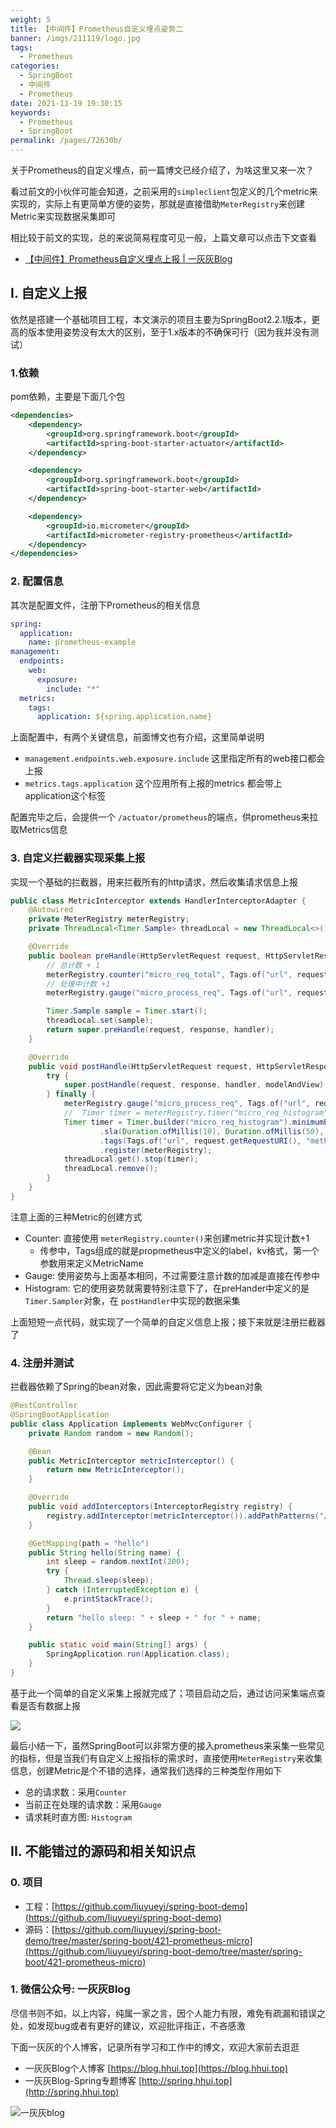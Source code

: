 ```yaml
---
weight: 5
title: 【中间件】Prometheus自定义埋点姿势二
banner: /imgs/211119/logo.jpg
tags: 
  - Prometheus
categories: 
  - SpringBoot
  - 中间件
  - Prometheus
date: 2021-11-19 19:30:15
keywords: 
  - Prometheus
  - SpringBoot
permalink: /pages/72630b/
---
```


关于Prometheus的自定义埋点，前一篇博文已经介绍了，为啥这里又来一次？

看过前文的小伙伴可能会知道，之前采用的`simpleclient`包定义的几个metric来实现的，实际上有更简单方便的姿势，那就是直接借助`MeterRegistry`来创建Metric来实现数据采集即可

相比较于前文的实现，总的来说简易程度可见一般，上篇文章可以点击下文查看

* [【中间件】Prometheus自定义埋点上报 | 一灰灰Blog](https://spring.hhui.top/spring-blog/2021/11/09/211109-SpringBoot%E4%B9%8BPrometheus%E8%87%AA%E5%AE%9A%E4%B9%89%E5%9F%8B%E7%82%B9%E4%B8%8A%E6%8A%A5/)

<!-- more -->

## I. 自定义上报

依然是搭建一个基础项目工程，本文演示的项目主要为SpringBoot2.2.1版本，更高的版本使用姿势没有太大的区别，至于1.x版本的不确保可行（因为我并没有测试）

### 1.依赖

pom依赖，主要是下面几个包

```xml
<dependencies>
    <dependency>
        <groupId>org.springframework.boot</groupId>
        <artifactId>spring-boot-starter-actuator</artifactId>
    </dependency>

    <dependency>
        <groupId>org.springframework.boot</groupId>
        <artifactId>spring-boot-starter-web</artifactId>
    </dependency>

    <dependency>
        <groupId>io.micrometer</groupId>
        <artifactId>micrometer-registry-prometheus</artifactId>
    </dependency>
</dependencies>
```


### 2. 配置信息

其次是配置文件，注册下Prometheus的相关信息

```yaml
spring:
  application:
    name: prometheus-example
management:
  endpoints:
    web:
      exposure:
        include: "*"
  metrics:
    tags:
      application: ${spring.application.name}
```

上面配置中，有两个关键信息，前面博文也有介绍，这里简单说明

- `management.endpoints.web.exposure.include` 这里指定所有的web接口都会上报
- `metrics.tags.application` 这个应用所有上报的metrics 都会带上application这个标签

配置完毕之后，会提供一个 `/actuator/prometheus`的端点，供prometheus来拉取Metrics信息

### 3. 自定义拦截器实现采集上报

实现一个基础的拦截器，用来拦截所有的http请求，然后收集请求信息上报

```java
public class MetricInterceptor extends HandlerInterceptorAdapter {
    @Autowired
    private MeterRegistry meterRegistry;
    private ThreadLocal<Timer.Sample> threadLocal = new ThreadLocal<>();

    @Override
    public boolean preHandle(HttpServletRequest request, HttpServletResponse response, Object handler) throws Exception {
        // 总计数 + 1
        meterRegistry.counter("micro_req_total", Tags.of("url", request.getRequestURI(), "method", request.getMethod())).increment();
        // 处理中计数 +1
        meterRegistry.gauge("micro_process_req", Tags.of("url", request.getRequestURI(), "method", request.getMethod()), 1);

        Timer.Sample sample = Timer.start();
        threadLocal.set(sample);
        return super.preHandle(request, response, handler);
    }

    @Override
    public void postHandle(HttpServletRequest request, HttpServletResponse response, Object handler, ModelAndView modelAndView) throws Exception {
        try {
            super.postHandle(request, response, handler, modelAndView);
        } finally {
            meterRegistry.gauge("micro_process_req", Tags.of("url", request.getRequestURI(), "method", request.getMethod()), -1);
            //  Timer timer = meterRegistry.timer("micro_req_histogram", Tags.of("url", request.getRequestURI(), "method", request.getMethod(), "code", String.valueOf(response.getStatus())));
            Timer timer = Timer.builder("micro_req_histogram").minimumExpectedValue(Duration.ofMillis(1)).maximumExpectedValue(Duration.ofMinutes(3))
                    .sla(Duration.ofMillis(10), Duration.ofMillis(50), Duration.ofMillis(100), Duration.ofMillis(300), Duration.ofMillis(1000))
                    .tags(Tags.of("url", request.getRequestURI(), "method", request.getMethod(), "code", String.valueOf(response.getStatus())))
                    .register(meterRegistry);
            threadLocal.get().stop(timer);
            threadLocal.remove();
        }
    }
}
```

注意上面的三种Metric的创建方式
- Counter: 直接使用 `meterRegistry.counter()`来创建metric并实现计数+1
  - 传参中，Tags组成的就是propmetheus中定义的label，kv格式，第一个参数用来定义MetricName
- Gauge: 使用姿势与上面基本相同，不过需要注意计数的加减是直接在传参中
- Histogram: 它的使用姿势就需要特别注意下了，在preHander中定义的是 `Timer.Sampler`对象，在 `postHandler`中实现的数据采集

上面短短一点代码，就实现了一个简单的自定义信息上报；接下来就是注册拦截器了

### 4. 注册并测试

拦截器依赖了Spring的bean对象，因此需要将它定义为bean对象

```java
@RestController
@SpringBootApplication
public class Application implements WebMvcConfigurer {
    private Random random = new Random();

    @Bean
    public MetricInterceptor metricInterceptor() {
        return new MetricInterceptor();
    }

    @Override
    public void addInterceptors(InterceptorRegistry registry) {
        registry.addInterceptor(metricInterceptor()).addPathPatterns("/**");
    }

    @GetMapping(path = "hello")
    public String hello(String name) {
        int sleep = random.nextInt(200);
        try {
            Thread.sleep(sleep);
        } catch (InterruptedException e) {
            e.printStackTrace();
        }
        return "hello sleep: " + sleep + " for " + name;
    }

    public static void main(String[] args) {
        SpringApplication.run(Application.class);
    }
}
```

基于此一个简单的自定义采集上报就完成了；项目启动之后，通过访问采集端点查看是否有数据上报

![](/imgs/211119/00.jpg)

最后小结一下，虽然SpringBoot可以非常方便的接入prometheus来采集一些常见的指标，但是当我们有自定义上报指标的需求时，直接使用`MeterRegistry`来收集信息，创建Metric是个不错的选择，通常我们选择的三种类型作用如下

- 总的请求数：采用`Counter`
- 当前正在处理的请求数：采用`Gauge`
- 请求耗时直方图: `Histogram`


## II. 不能错过的源码和相关知识点

### 0. 项目

- 工程：[https://github.com/liuyueyi/spring-boot-demo](https://github.com/liuyueyi/spring-boot-demo)
- 源码：[https://github.com/liuyueyi/spring-boot-demo/tree/master/spring-boot/421-prometheus-micro](https://github.com/liuyueyi/spring-boot-demo/tree/master/spring-boot/421-prometheus-micro)

### 1. 微信公众号: 一灰灰Blog

尽信书则不如，以上内容，纯属一家之言，因个人能力有限，难免有疏漏和错误之处，如发现bug或者有更好的建议，欢迎批评指正，不吝感激

下面一灰灰的个人博客，记录所有学习和工作中的博文，欢迎大家前去逛逛

- 一灰灰Blog个人博客 [https://blog.hhui.top](https://blog.hhui.top)
- 一灰灰Blog-Spring专题博客 [http://spring.hhui.top](http://spring.hhui.top)


![一灰灰blog](https://spring.hhui.top/spring-blog/imgs/info/info.png)

